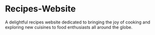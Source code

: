 # Recipes-Website
A delightful recipes website dedicated to bringing the joy of cooking and exploring new cuisines to food enthusiasts all around the globe.
